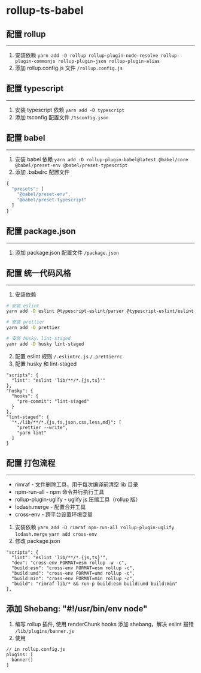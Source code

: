 <!--
 * @Author: ADI
 * @Date: 2021-01-22 22:46:46
 * @LastEditors: ADI
 * @LastEditTime: 2021-01-23 11:37:11
-->

# rollup-ts-babel

## 配置 rollup

---

1. 安装依赖 `yarn add -D rollup rollup-plugin-node-resolve rollup-plugin-commonjs rollup-plugin-json rollup-plugin-alias`
2. 添加 rollup.config.js 文件 `/rollup.config.js`

## 配置 typescript

---

1. 安装 typescript 依赖 `yarn add -D typescript`
2. 添加 tsconfig 配置文件 `/tsconfig.json`

## 配置 babel

---

1. 安装 babel 依赖 `yarn add -D rollup-plugin-babel@latest @babel/core @babel/preset-env @babel/preset-typescript`
2. 添加 .babelrc 配置文件

```javascript
{
  "presets": [
    "@babel/preset-env",
    "@babel/preset-typescript"
  ]
}
```

## 配置 package.json

---

1. 添加 package.json 配置文件 `/package.json`

## 配置 统一代码风格

---

1. 安装依赖

```zsh
# 安装 eslint
yarn add -D eslint @typescript-eslint/parser @typescript-eslint/eslint-plugin

# 安装 prettier
yarn add -D prettier

# 安装 husky、lint-staged
yanr add -D husky lint-staged
```

2. 配置 eslint 规则 `/.eslintrc.js` `/.prettierrc`
3. 配置 husky 和 lint-staged

```
"scripts": {
  "lint": "eslint 'lib/**/*.{js,ts}'"
},
"husky": {
  "hooks": {
    "pre-commit": "lint-staged"
  }
},
"lint-staged": {
  "*./lib/**/*.{js,ts,json,css,less,md}": [
    "prettier --write",
    "yarn lint"
  ]
}
```

## 配置 打包流程

---

- rimraf - 文件删除工具，用于每次编译前清空 lib 目录
- npm-run-all - npm 命令并行执行工具
- rollup-plugin-uglify - uglify js 压缩工具（rollup 版）
- lodash.merge - 配置合并工具
- cross-env - 跨平台设置环境变量

1. 安装依赖 `yarn add -D rimraf npm-run-all rollup-plugin-uglify lodash.merge` `yarn add cross-env`
2. 修改 package.json

```
"scripts": {
  "lint": "eslint 'lib/**/*.{js,ts}'",
  "dev": "cross-env FORMAT=esm rollup -w -c",
  "build:esm": "cross-env FORMAT=esm rollup -c",
  "build:umd": "cross-env FORMAT=umd rollup -c",
  "build:min": "cross-env FORMAT=min rollup -c",
  "build": "rimraf lib/* && run-p build:esm build:umd build:min"
},

```

## 添加 Shebang: "#!/usr/bin/env node"

1. 编写 rollup 插件, 使用 renderChunk hooks 添加 shebang，解决 eslint 报错 `/lib/plugins/banner.js`
2. 使用

```
// in rollup.config.js
plugins: [
  banner()
]
```
